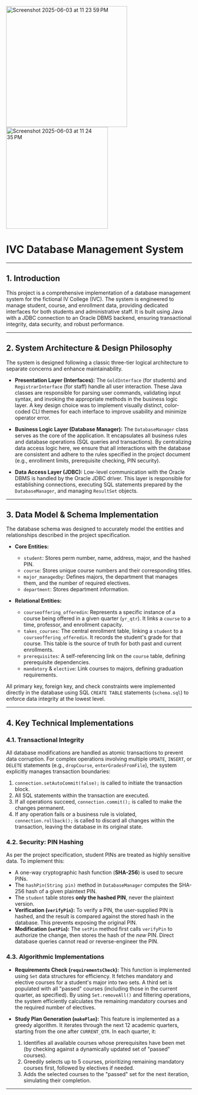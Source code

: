 
<img width="328" alt="Screenshot 2025-06-03 at 11 23 59 PM" src="https://github.com/user-attachments/assets/10369e97-8c7f-4490-a508-06c76c59cd31" />
<img width="276" alt="Screenshot 2025-06-03 at 11 24 35 PM" src="https://github.com/user-attachments/assets/bcc3366d-b82f-4ede-9588-2e183eb97ab9" />

# IVC Database Management System

---

## 1. Introduction

This project is a comprehensive implementation of a database management system for the fictional IV College (IVC). The system is engineered to manage student, course, and enrollment data, providing dedicated interfaces for both students and administrative staff. It is built using Java with a JDBC connection to an Oracle DBMS backend, ensuring transactional integrity, data security, and robust performance.

---

## 2. System Architecture & Design Philosophy

The system is designed following a classic three-tier logical architecture to separate concerns and enhance maintainability.

- **Presentation Layer (Interfaces):** The `GoldInterface` (for students) and `RegistrarInterface` (for staff) handle all user interaction. These Java classes are responsible for parsing user commands, validating input syntax, and invoking the appropriate methods in the business logic layer. A key design choice was to implement visually distinct, color-coded CLI themes for each interface to improve usability and minimize operator error.

- **Business Logic Layer (Database Manager):** The `DatabaseManager` class serves as the core of the application. It encapsulates all business rules and database operations (SQL queries and transactions). By centralizing data access logic here, we ensure that all interactions with the database are consistent and adhere to the rules specified in the project document (e.g., enrollment limits, prerequisite checking, PIN security).

- **Data Access Layer (JDBC):** Low-level communication with the Oracle DBMS is handled by the Oracle JDBC driver. This layer is responsible for establishing connections, executing SQL statements prepared by the `DatabaseManager`, and managing `ResultSet` objects.

---

## 3. Data Model & Schema Implementation

The database schema was designed to accurately model the entities and relationships described in the project specification.

- **Core Entities:**

  - `student`: Stores perm number, name, address, major, and the hashed PIN.
  - `course`: Stores unique course numbers and their corresponding titles.
  - `major_managedby`: Defines majors, the department that manages them, and the number of required electives.
  - `department`: Stores department information.

- **Relational Entities:**
  - `courseoffering_offeredin`: Represents a specific instance of a course being offered in a given quarter (`yr_qtr`). It links a `course` to a time, professor, and enrollment capacity.
  - `takes_courses`: The central enrollment table, linking a `student` to a `courseoffering_offeredin`. It records the student's grade for that course. This table is the source of truth for both past and current enrollments.
  - `prerequisites`: A self-referencing link on the `course` table, defining prerequisite dependencies.
  - `mandatory` & `elective`: Link courses to majors, defining graduation requirements.

All primary key, foreign key, and check constraints were implemented directly in the database using SQL `CREATE TABLE` statements (`schema.sql`) to enforce data integrity at the lowest level.

---

## 4. Key Technical Implementations

### 4.1. Transactional Integrity

All database modifications are handled as atomic transactions to prevent data corruption. For complex operations involving multiple `UPDATE`, `INSERT`, or `DELETE` statements (e.g., `dropCourse`, `enterGradesFromFile`), the system explicitly manages transaction boundaries:

1.  `connection.setAutoCommit(false);` is called to initiate the transaction block.
2.  All SQL statements within the transaction are executed.
3.  If all operations succeed, `connection.commit();` is called to make the changes permanent.
4.  If any operation fails or a business rule is violated, `connection.rollback();` is called to discard all changes within the transaction, leaving the database in its original state.

### 4.2. Security: PIN Hashing

As per the project specification, student PINs are treated as highly sensitive data. To implement this:

- A one-way cryptographic hash function (**SHA-256**) is used to secure PINs.
- The `hashPin(String pin)` method in `DatabaseManager` computes the SHA-256 hash of a given plaintext PIN.
- The `student` table stores **only the hashed PIN**, never the plaintext version.
- **Verification (`verifyPin`):** To verify a PIN, the user-supplied PIN is hashed, and the result is compared against the stored hash in the database. This prevents exposing the original PIN.
- **Modification (`setPin`):** The `setPin` method first calls `verifyPin` to authorize the change, then stores the hash of the _new_ PIN. Direct database queries cannot read or reverse-engineer the PIN.

### 4.3. Algorithmic Implementations

- **Requirements Check (`requirementsCheck`):** This function is implemented using `Set` data structures for efficiency. It fetches mandatory and elective courses for a student's major into two sets. A third set is populated with all "passed" courses (including those in the current quarter, as specified). By using `Set.removeAll()` and filtering operations, the system efficiently calculates the remaining mandatory courses and the required number of electives.

- **Study Plan Generation (`makePlan`):** This feature is implemented as a greedy algorithm. It iterates through the next 12 academic quarters, starting from the one after `CURRENT_QTR`. In each quarter, it:
  1.  Identifies all available courses whose prerequisites have been met (by checking against a dynamically updated set of "passed" courses).
  2.  Greedily selects up to 5 courses, prioritizing remaining mandatory courses first, followed by electives if needed.
  3.  Adds the selected courses to the "passed" set for the next iteration, simulating their completion.

---

